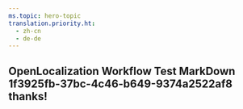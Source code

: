 ```yaml
---
ms.topic: hero-topic
translation.priority.ht: 
  - zh-cn
  - de-de
---
```

## OpenLocalization Workflow Test MarkDown 1f3925fb-37bc-4c46-b649-9374a2522af8 thanks!
